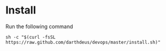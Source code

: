 # Install

Run the following command

    sh -c "$(curl -fsSL https://raw.github.com/darthdeus/devops/master/install.sh)"